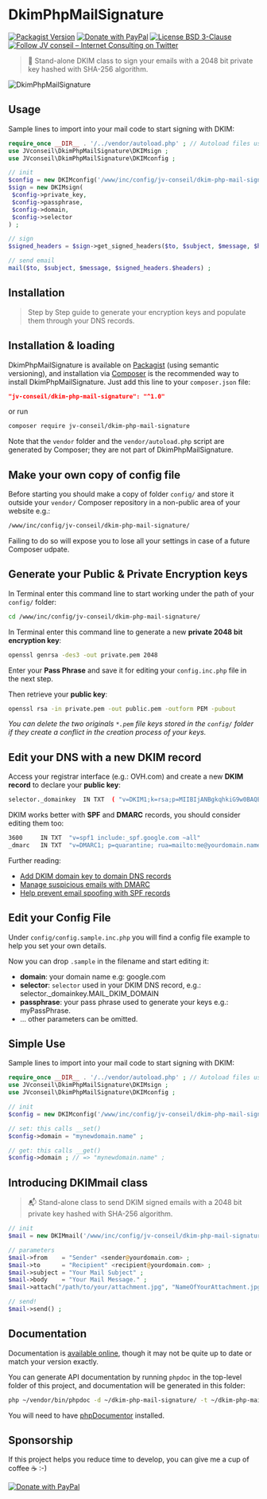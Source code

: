 # DkimPhpMailSignature

[![Packagist Version](https://img.shields.io/packagist/v/jv-conseil/dkim-php-mail-signature?color=orange)](https://packagist.org/packages/jv-conseil/dkim-php-mail-signature)
[![Donate with PayPal](https://img.shields.io/badge/Donate-PayPal-green.svg)](https://www.paypal.com/cgi-bin/webscr?cmd=_s-xclick&hosted_button_id=P3DGL6EANDY96&source=url)
[![License BSD 3-Clause](https://img.shields.io/badge/License-BSD%203--Clause-blue.svg)](LICENSE)
[![Follow JV conseil – Internet Consulting on Twitter](https://img.shields.io/twitter/follow/JVconseil.svg?style=social&logo=twitter)](https://twitter.com/JVconseil)

> 🔏 Stand-alone DKIM class to sign your emails with a 2048 bit private key hashed with SHA-256 algorithm.

![DkimPhpMailSignature](https://user-images.githubusercontent.com/8126807/69017623-83495b80-09a8-11ea-8eee-757594d4e6ab.png)

## Usage

Sample lines to import into your mail code to start signing with DKIM:

```php
require_once __DIR__ . '/../vendor/autoload.php' ; // Autoload files using Composer autoload
use JVconseil\DkimPhpMailSignature\DKIMsign ;
use JVconseil\DkimPhpMailSignature\DKIMconfig ;

// init
$config = new DKIMconfig('/www/inc/config/jv-conseil/dkim-php-mail-signature/config.inc.php') ;
$sign = new DKIMsign(
 $config->private_key,
 $config->passphrase,
 $config->domain,
 $config->selector
) ;

// sign
$signed_headers = $sign->get_signed_headers($to, $subject, $message, $headers) ;

// send email
mail($to, $subject, $message, $signed_headers.$headers) ;
```

## Installation

> Step by Step guide to generate your encryption keys and populate them through your DNS records.

## Installation & loading

DkimPhpMailSignature is available on [Packagist](https://packagist.org/packages/jv-conseil/dkim-php-mail-signature) (using semantic versioning), and installation via [Composer](https://getcomposer.org) is the recommended way to install DkimPhpMailSignature. Just add this line to your `composer.json` file:

```json
"jv-conseil/dkim-php-mail-signature": "^1.0"
```

or run

```sh
composer require jv-conseil/dkim-php-mail-signature
```

Note that the `vendor` folder and the `vendor/autoload.php` script are generated by Composer; they are not part of DkimPhpMailSignature.

## Make your own copy of config file

Before starting you should make a copy of folder `config/` and store it outside your `vendor/` Composer repository in a non-public area of your website e.g.:

```bash
/www/inc/config/jv-conseil/dkim-php-mail-signature/
```

Failing to do so will expose you to lose all your settings in case of a future Composer udpate.

## Generate your Public & Private Encryption keys

In Terminal enter this command line to start working under the path of your `config/` folder:

```bash
cd /www/inc/config/jv-conseil/dkim-php-mail-signature/
```

In Terminal enter this command line to generate a new **private 2048 bit encryption key**:

```bash
openssl genrsa -des3 -out private.pem 2048
```

Enter your **Pass Phrase** and save it for editing your `config.inc.php` file in the next step.

Then retrieve your **public key**:

```bash
openssl rsa -in private.pem -out public.pem -outform PEM -pubout
```

_You can delete the two originals `*.pem` file keys stored in the `config/` folder if they create a conflict in the creation process of your keys._

## Edit your DNS with a new DKIM record

Access your registrar interface (e.g.: OVH.com) and create a new **DKIM record** to declare your **public key**:

```bash
selector._domainkey  IN TXT  ( "v=DKIM1;k=rsa;p=MIIBIjANBgkqhkiG9w0BAQEFAAOCAQ8AMIIBCgKCAQEA0ekggNf9vuzzL4SlVc8QZyyqbEwR5bVTPC9cEZ8hFqTKOc7go180n3RZilYJZvveaxBkLCVJSTQaMPtKuSptY5au6Pi3AkFlizzhUJ80+0zgZXSGx7gfbginbRwhD+XdGOe9NXpo0PfrD6dEJ49Ytx4/nHB0TKiL227C0kGWb7RfWTVWccgJq4+kQb4l+4" "oDU5rGomSYK+zmMV13QTSETcJnoXhmjoJ30omyJfEXAsK5Ny0LJo8rWCucLD31BxHrM9/+M/Ye+TWxcrD2mRh5Jxqcnyj00/7kCnWeGPTftVKkAJBP3JMRqCNShLUchLhaz0qeXUtxAe9dx7ltr8042QIDAQAB;" )
```

DKIM works better with **SPF** and **DMARC** records, you should consider editing them too:

```bash
3600     IN TXT  "v=spf1 include:_spf.google.com ~all"
_dmarc   IN TXT  "v=DMARC1; p=quarantine; rua=mailto:me@yourdomain.name"
```

Further reading:

- [Add DKIM domain key to domain DNS records](https://support.google.com/a/answer/173535)
- [Manage suspicious emails with DMARC](https://support.google.com/a/answer/2466563?hl=en)
- [Help prevent email spoofing with SPF records](https://support.google.com/a/answer/33786?hl=en)

## Edit your Config File

Under `config/config.sample.inc.php` you will find a config file example to help you set your own details.

Now you can drop `.sample` in the filename and start editing it:

- **domain**: your domain name e.g: google.com
- **selector**: `selector` used in your DKIM DNS record, e.g.: selector._domainkey.MAIL_DKIM_DOMAIN
- **passphrase**: your pass phrase used to generate your keys e.g.: myPassPhrase.
- ... other parameters can be omitted.

## Simple Use

Sample lines to import into your mail code to start signing with DKIM:

```php
require_once __DIR__ . '/../vendor/autoload.php' ; // Autoload files using Composer autoload
use JVconseil\DkimPhpMailSignature\DKIMsign ;
use JVconseil\DkimPhpMailSignature\DKIMconfig ;

// init
$config = new DKIMconfig('/www/inc/config/jv-conseil/dkim-php-mail-signature/config.inc.php') ;

// set: this calls __set()
$config->domain = "mynewdomain.name" ;

// get: this calls __get()
$config->domain ; // => "mynewdomain.name" ;
```

## Introducing DKIMmail class

> 📬 Stand-alone class to send DKIM signed emails with a 2048 bit private key hashed with SHA-256 algorithm.

```php
// init
$mail = new DKIMmail('/www/inc/config/jv-conseil/dkim-php-mail-signature/config.inc.php') ;

// parameters
$mail->from    = "Sender" <sender@yourdomain.com> ;
$mail->to      = "Recipient" <recipient@yourdomain.com> ;
$mail->subject = "Your Mail Subject" ;
$mail->body    = "Your Mail Message." ;
$mail->attach("/path/to/your/attachment.jpg", "NameOfYourAttachment.jpg") ;

// send!
$mail->send() ;
```

## Documentation

Documentation is [available online](https://jv-conseil-internet-consulting.github.io/dkim-php-mail-signature/classes/JVconseil.DkimPhpMailSignature.DKIMconfig.html), though it may not be quite up to date or match your version exactly.

You can generate API documentation by running `phpdoc` in the top-level folder of this project, and documentation will be generated in this folder:

```bash
php ~/vendor/bin/phpdoc -d ~/dkim-php-mail-signature/ -t ~/dkim-php-mail-signature/docs/
```

You will need to have [phpDocumentor](https://www.phpdoc.org) installed.

## Sponsorship

If this project helps you reduce time to develop, you can give me a cup of coffee ☕️ :-)

[![Donate with PayPal](https://www.paypalobjects.com/en_US/FR/i/btn/btn_donateCC_LG.gif)](https://www.paypal.com/cgi-bin/webscr?cmd=_s-xclick&hosted_button_id=P3DGL6EANDY96&source=url)
